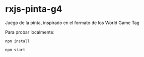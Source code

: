 # rxjs-pinta-g4

Juego de la pinta, inspirado en el formato de los World Game Tag

Para probar localmente:

`npm install`

`npm start`
